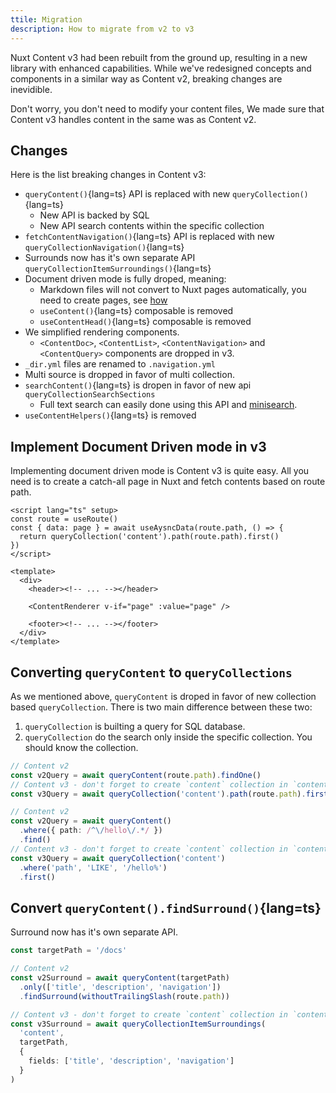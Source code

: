 ```yaml
---
ttile: Migration
description: How to migrate from v2 to v3
---
```


Nuxt Content v3 had been rebuilt from the ground up, resulting in a new library with enhanced capabilities. While we've redesigned concepts and components in a similar way as Content v2, breaking changes are inevidible. 

Don't worry, you don't need to modify your content files, We made sure that Content v3 handles content in the same was as Content v2.

## Changes

Here is the list breaking changes in Content v3:

- `queryContent()`{lang=ts} API is replaced with new `queryCollection()`{lang=ts}
  - New API is backed by SQL
  - New API search contents within the specific collection
- `fetchContentNavigation()`{lang=ts} API is replaced with new `queryCollectionNavigation()`{lang=ts}
- Surrounds now has it's own separate API `queryCollectionItemSurroundings()`{lang=ts}
- Document driven mode is fully droped, meaning:
  - Markdown files will not convert to Nuxt pages automatically, you need to create pages, see [how](/components/content-renderer#example)
  - `useContent()`{lang=ts} composable is removed
  - `useContentHead()`{lang=ts} composable is removed
- We simplified rendering components.
  - `<ContentDoc>`, `<ContentList>`, `<ContentNavigation>` and `<ContentQuery>` components are dropped in v3.
- `_dir.yml` files are renamed to `.navigation.yml`
- Multi source is dropped in favor of multi collection.
- `searchContent()`{lang=ts} is dropen in favor of new api `queryCollectionSearchSections`
  - Full text search can easily done using this API and [minisearch](https://www.npmjs.com/package/minisearch).
- `useContentHelpers()`{lang=ts} is removed


## Implement Document Driven mode in v3

Implementing document driven mode is Content v3 is quite easy. All you need is to create a catch-all page in Nuxt and fetch contents based on route path.


```vue [[...slug\\].vue]
<script lang="ts" setup>
const route = useRoute()
const { data: page } = await useAysncData(route.path, () => {
  return queryCollection('content').path(route.path).first()
})
</script>

<template>
  <div>
    <header><!-- ... --></header>

    <ContentRenderer v-if="page" :value="page" />

    <footer><!-- ... --></footer>
  </div>
</template>
```

## Converting `queryContent` to `queryCollections`

As we mentioned above, `queryContent` is droped in favor of new collection based `queryCollection`. There is two main difference between these two:

1. `queryCollection` is builting a query for SQL database.
2. `queryCollection` do the search only inside the specific collection. You should know the collection.



```ts [Find content with path]
// Content v2
const v2Query = await queryContent(route.path).findOne()
// Content v3 - don't forget to create `content` collection in `content.config.ts`
const v3Query = await queryCollection('content').path(route.path).first()
```


```ts [Find contents with custom filter]
// Content v2
const v2Query = await queryContent()
  .where({ path: /^\/hello\/.*/ })
  .find()
// Content v3 - don't forget to create `content` collection in `content.config.ts`
const v3Query = await queryCollection('content')
  .where('path', 'LIKE', '/hello%')
  .first()
```


## Convert `queryContent().findSurround()`{lang=ts}

Surround now has it's own separate API.

```ts
const targetPath = '/docs'

// Content v2
const v2Surround = await queryContent(targetPath)
  .only(['title', 'description', 'navigation'])
  .findSurround(withoutTrailingSlash(route.path))

// Content v3 - don't forget to create `content` collection in `content.config.ts`
const v3Surround = await queryCollectionItemSurroundings(
  'content', 
  targetPath,
  {
    fields: ['title', 'description', 'navigation']
  }
)
```